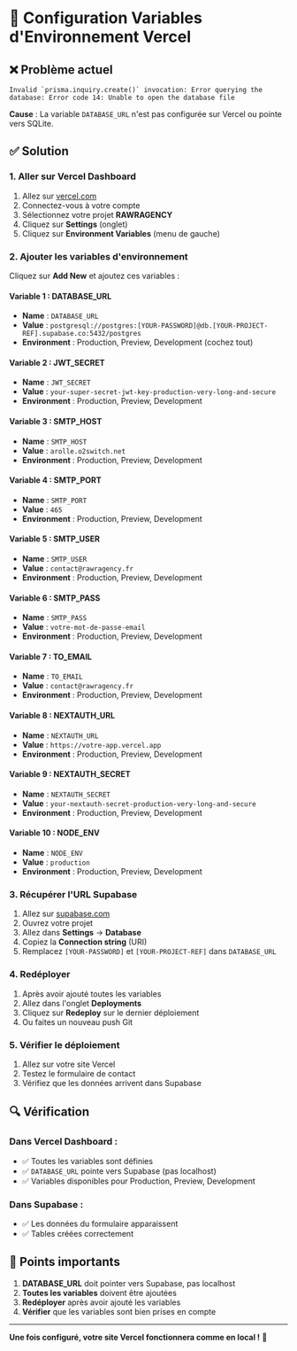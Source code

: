 # 🔧 Configuration Variables d'Environnement Vercel

## ❌ Problème actuel
```
Invalid `prisma.inquiry.create()` invocation: Error querying the database: Error code 14: Unable to open the database file
```

**Cause** : La variable `DATABASE_URL` n'est pas configurée sur Vercel ou pointe vers SQLite.

## ✅ Solution

### 1. Aller sur Vercel Dashboard

1. Allez sur [vercel.com](https://vercel.com)
2. Connectez-vous à votre compte
3. Sélectionnez votre projet **RAWRAGENCY**
4. Cliquez sur **Settings** (onglet)
5. Cliquez sur **Environment Variables** (menu de gauche)

### 2. Ajouter les variables d'environnement

Cliquez sur **Add New** et ajoutez ces variables :

#### Variable 1 : DATABASE_URL
- **Name** : `DATABASE_URL`
- **Value** : `postgresql://postgres:[YOUR-PASSWORD]@db.[YOUR-PROJECT-REF].supabase.co:5432/postgres`
- **Environment** : Production, Preview, Development (cochez tout)

#### Variable 2 : JWT_SECRET
- **Name** : `JWT_SECRET`
- **Value** : `your-super-secret-jwt-key-production-very-long-and-secure`
- **Environment** : Production, Preview, Development

#### Variable 3 : SMTP_HOST
- **Name** : `SMTP_HOST`
- **Value** : `arolle.o2switch.net`
- **Environment** : Production, Preview, Development

#### Variable 4 : SMTP_PORT
- **Name** : `SMTP_PORT`
- **Value** : `465`
- **Environment** : Production, Preview, Development

#### Variable 5 : SMTP_USER
- **Name** : `SMTP_USER`
- **Value** : `contact@rawragency.fr`
- **Environment** : Production, Preview, Development

#### Variable 6 : SMTP_PASS
- **Name** : `SMTP_PASS`
- **Value** : `votre-mot-de-passe-email`
- **Environment** : Production, Preview, Development

#### Variable 7 : TO_EMAIL
- **Name** : `TO_EMAIL`
- **Value** : `contact@rawragency.fr`
- **Environment** : Production, Preview, Development

#### Variable 8 : NEXTAUTH_URL
- **Name** : `NEXTAUTH_URL`
- **Value** : `https://votre-app.vercel.app`
- **Environment** : Production, Preview, Development

#### Variable 9 : NEXTAUTH_SECRET
- **Name** : `NEXTAUTH_SECRET`
- **Value** : `your-nextauth-secret-production-very-long-and-secure`
- **Environment** : Production, Preview, Development

#### Variable 10 : NODE_ENV
- **Name** : `NODE_ENV`
- **Value** : `production`
- **Environment** : Production, Preview, Development

### 3. Récupérer l'URL Supabase

1. Allez sur [supabase.com](https://supabase.com)
2. Ouvrez votre projet
3. Allez dans **Settings** → **Database**
4. Copiez la **Connection string** (URI)
5. Remplacez `[YOUR-PASSWORD]` et `[YOUR-PROJECT-REF]` dans `DATABASE_URL`

### 4. Redéployer

1. Après avoir ajouté toutes les variables
2. Allez dans l'onglet **Deployments**
3. Cliquez sur **Redeploy** sur le dernier déploiement
4. Ou faites un nouveau push Git

### 5. Vérifier le déploiement

1. Allez sur votre site Vercel
2. Testez le formulaire de contact
3. Vérifiez que les données arrivent dans Supabase

## 🔍 Vérification

### Dans Vercel Dashboard :
- ✅ Toutes les variables sont définies
- ✅ `DATABASE_URL` pointe vers Supabase (pas localhost)
- ✅ Variables disponibles pour Production, Preview, Development

### Dans Supabase :
- ✅ Les données du formulaire apparaissent
- ✅ Tables créées correctement

## 🚨 Points importants

1. **DATABASE_URL** doit pointer vers Supabase, pas localhost
2. **Toutes les variables** doivent être ajoutées
3. **Redéployer** après avoir ajouté les variables
4. **Vérifier** que les variables sont bien prises en compte

---

**Une fois configuré, votre site Vercel fonctionnera comme en local !** 🎉
